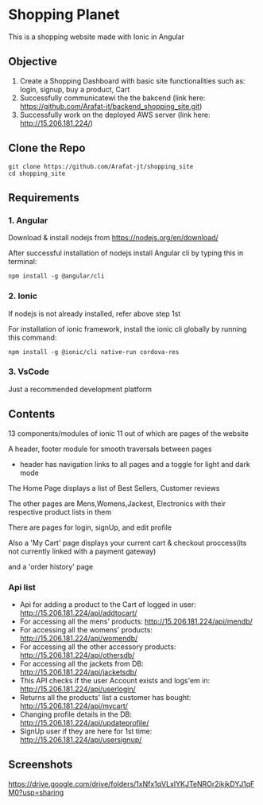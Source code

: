 
# Shopping Planet
This is a shopping website made with Ionic in Angular
 ## Objective 
 1. Create a Shopping Dashboard with basic site functionalities such as: login, signup, buy a product, Cart
 2. Successfully communicatewi the the bakcend (link here: https://github.com/Arafat-jt/backend_shopping_site.git) 
 3. Successfully work on the deployed AWS server (link here: http://15.206.181.224/)

## Clone the Repo
  ```
  git clone https://github.com/Arafat-jt/shopping_site
  cd shopping_site
  ```
  
## Requirements 
  
 ### 1. Angular
 Download & install nodejs from https://nodejs.org/en/download/
 
 After successful installation of nodejs
 install Angular cli by typing this in terminal:
 ```
 npm install -g @angular/cli
 ```
 ### 2. Ionic
 If nodejs is not already installed, refer above step 1st
 
 For installation of ionic framework, install the ionic cli globally by running this command:
 ```
 npm install -g @ionic/cli native-run cordova-res
 ```
 ### 3. VsCode
 Just a recommended development platform 
 
 ## Contents
 13 components/modules of ionic 11 out of which are pages of the website
 
 A header, footer module for smooth traversals between pages 
    
   * header has navigation links to all pages and a toggle for light and dark mode
 
 The Home Page displays a list of Best Sellers, Customer reviews
 
 The other pages are Mens,Womens,Jackest, Electronics with their respective product lists in them
 
 There are pages for login, signUp, and edit profile
 
 Also a 'My Cart' page displays your current cart & checkout proccess(its not currently linked with a payment gateway)
 
 and a 'order history' page
 
 ### Api list
 
 
  * Api for adding a product to the Cart of logged in user: http://15.206.181.224/api/addtocart/
  * For accessing all the mens' products: http://15.206.181.224/api/mendb/
  * For accessing all the womens' products: http://15.206.181.224/api/womendb/
  * For accessing all the other accessory products: http://15.206.181.224/api/othersdb/
  * For accessing all the jackets from DB: http://15.206.181.224/api/jacketsdb/
  * This API checks if the user Account exists and logs'em in: http://15.206.181.224/api/userlogin/
  * Returns all the products' list a customer has bought: http://15.206.181.224/api/mycart/
  * Changing profile details in the DB: http://15.206.181.224/api/updateprofile/
  * SignUp user if they are here for 1st time: http://15.206.181.224/api/usersignup/

## Screenshots 

https://drive.google.com/drive/folders/1xNfx1qVLxIYKJTeNROr2ikjkDYJ1qFM0?usp=sharing
